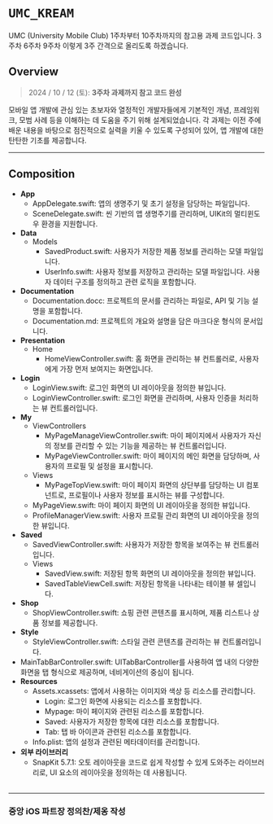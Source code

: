 # ``UMC_KREAM``


UMC (University Mobile Club) 1주차부터 10주차까지의 참고용 과제 코드입니다. 
3주차 6주차 9주차 이렇게 3주 간격으로 올리도록 하겠습니다.


## Overview
> 2024 / 10 / 12 (토): __3주차 과제까지 참고 코드 완성__

모바일 앱 개발에 관심 있는 초보자와 열정적인 개발자들에게 기본적인 개념, 프레임워크, 모범 사례 등을 이해하는 데 도움을 주기 위해 설계되었습니다. 각 과제는 이전 주에 배운 내용을 바탕으로 점진적으로 실력을 키울 수 있도록 구성되어 있어, 앱 개발에 대한 탄탄한 기초를 제공합니다.

---

## Composition

* __App__
    * AppDelegate.swift: 앱의 생명주기 및 초기 설정을 담당하는 파일입니다.
    * SceneDelegate.swift: 씬 기반의 앱 생명주기를 관리하며, UIKit의 멀티윈도우 환경을 지원합니다.
* __Data__
    * Models
        * SavedProduct.swift: 사용자가 저장한 제품 정보를 관리하는 모델 파일입니다.
        * UserInfo.swift: 사용자 정보를 저장하고 관리하는 모델 파일입니다. 사용자 데이터 구조를 정의하고 관련 로직을 포함합니다.
* __Documentation__
    * Documentation.docc: 프로젝트의 문서를 관리하는 파일로, API 및 기능 설명을 포함합니다.
    * Documentation.md: 프로젝트의 개요와 설명을 담은 마크다운 형식의 문서입니다.
* __Presentation__
    * Home
        * HomeViewController.swift: 홈 화면을 관리하는 뷰 컨트롤러로, 사용자에게 가장 먼저 보여지는 화면입니다.
* __Login__
    * LoginView.swift: 로그인 화면의 UI 레이아웃을 정의한 뷰입니다.
    * LoginViewController.swift: 로그인 화면을 관리하며, 사용자 인증을 처리하는 뷰 컨트롤러입니다.
* __My__
    * ViewControllers
        * MyPageManageViewController.swift: 마이 페이지에서 사용자가 자신의 정보를 관리할 수 있는 기능을 제공하는 뷰 컨트롤러입니다.
        * MyPageViewController.swift: 마이 페이지의 메인 화면을 담당하며, 사용자의 프로필 및 설정을 표시합니다.
    * Views
        * MyPageTopView.swift: 마이 페이지 화면의 상단부를 담당하는 UI 컴포넌트로, 프로필이나 사용자 정보를 표시하는 뷰를 구성합니다.
    * MyPageView.swift: 마이 페이지 화면의 UI 레이아웃을 정의한 뷰입니다.
    * ProfileManagerView.swift: 사용자 프로필 관리 화면의 UI 레이아웃을 정의한 뷰입니다.
* __Saved__
    * SavedViewController.swift: 사용자가 저장한 항목을 보여주는 뷰 컨트롤러입니다.
    * Views
        * SavedView.swift: 저장된 항목 화면의 UI 레이아웃을 정의한 뷰입니다.
        * SavedTableViewCell.swift: 저장된 항목을 나타내는 테이블 뷰 셀입니다.
* __Shop__
    * ShopViewController.swift: 쇼핑 관련 콘텐츠를 표시하며, 제품 리스트나 상품 정보를 제공합니다.
* __Style__
    * StyleViewController.swift: 스타일 관련 콘텐츠를 관리하는 뷰 컨트롤러입니다.
* MainTabBarController.swift: UITabBarController를 사용하여 앱 내의 다양한 화면을 탭 형식으로 제공하며, 네비게이션의 중심이 됩니다.
* __Resources__
    * Assets.xcassets: 앱에서 사용하는 이미지와 색상 등 리소스를 관리합니다.
        * Login: 로그인 화면에 사용되는 리소스를 포함합니다.
        * Mypage: 마이 페이지와 관련된 리소스를 포함합니다.
        * Saved: 사용자가 저장한 항목에 대한 리소스를 포함합니다.
        * Tab: 탭 바 아이콘과 관련된 리소스를 포함합니다.
    * Info.plist: 앱의 설정과 관련된 메타데이터를 관리합니다.
* __외부 라이브러리__
    * SnapKit 5.7.1: 오토 레이아웃을 코드로 쉽게 작성할 수 있게 도와주는 라이브러리로, UI 요소의 레이아웃을 정의하는 데 사용됩니다.
<br></br>
---
### 중앙 iOS 파트장 정의찬/제옹 작성
